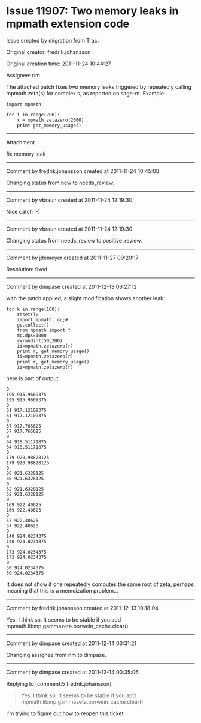 # Issue 11907: Two memory leaks in mpmath extension code

Issue created by migration from Trac.

Original creator: fredrik.johansson

Original creation time: 2011-11-24 10:44:27

Assignee: rlm

The attached patch fixes two memory leaks triggered by repeatedly calling mpmath.zeta(s) for complex s, as reported on sage-nt. Example:


```
import mpmath

for i in range(200):
    x = mpmath.zetazero(2000)
    print get_memory_usage()
```



---

Attachment

fix memory leak


---

Comment by fredrik.johansson created at 2011-11-24 10:45:08

Changing status from new to needs_review.


---

Comment by vbraun created at 2011-11-24 12:19:30

Nice catch :-)


---

Comment by vbraun created at 2011-11-24 12:19:30

Changing status from needs_review to positive_review.


---

Comment by jdemeyer created at 2011-11-27 09:20:17

Resolution: fixed


---

Comment by dimpase created at 2011-12-13 06:27:12

with the patch applied, a slight modification shows another leak:

```
for k in range(100):
    reset(); 
    import mpmath, gc;# 
    gc.collect()
    from mpmath import *
    mp.dps=1000 
    r=randint(50,200)
    ii=mpmath.zetazero(r)
    print r, get_memory_usage()
    ii=mpmath.zetazero(r)
    print r, get_memory_usage()
    ii=mpmath.zetazero(r)
```


here is part of output:

```
0
195 915.9609375
195 915.9609375
0
61 917.12109375
61 917.12109375
0
57 917.765625
57 917.765625
0
64 918.51171875
64 918.51171875
0
179 920.98828125
179 920.98828125
0
80 921.6328125
80 921.6328125
0
62 921.6328125
62 921.6328125
0
169 922.40625
169 922.40625
0
57 922.40625
57 922.40625
0
140 924.0234375
140 924.0234375
0
173 924.0234375
173 924.0234375
0
50 924.0234375
50 924.0234375
```


It does not show if one repeatedly computes the same root of zeta, perhaps meaning that this is a memoization problem...


---

Comment by fredrik.johansson created at 2011-12-13 10:18:04

Yes, I think so. It seems to be stable if you add mpmath.libmp.gammazeta.borwein_cache.clear()


---

Comment by dimpase created at 2011-12-14 00:31:21

Changing assignee from rlm to dimpase.


---

Comment by dimpase created at 2011-12-14 00:35:06

Replying to [comment:5 fredrik.johansson]:
> Yes, I think so. It seems to be stable if you add mpmath.libmp.gammazeta.borwein_cache.clear()

I'm trying to figure out how to reopen this ticket
